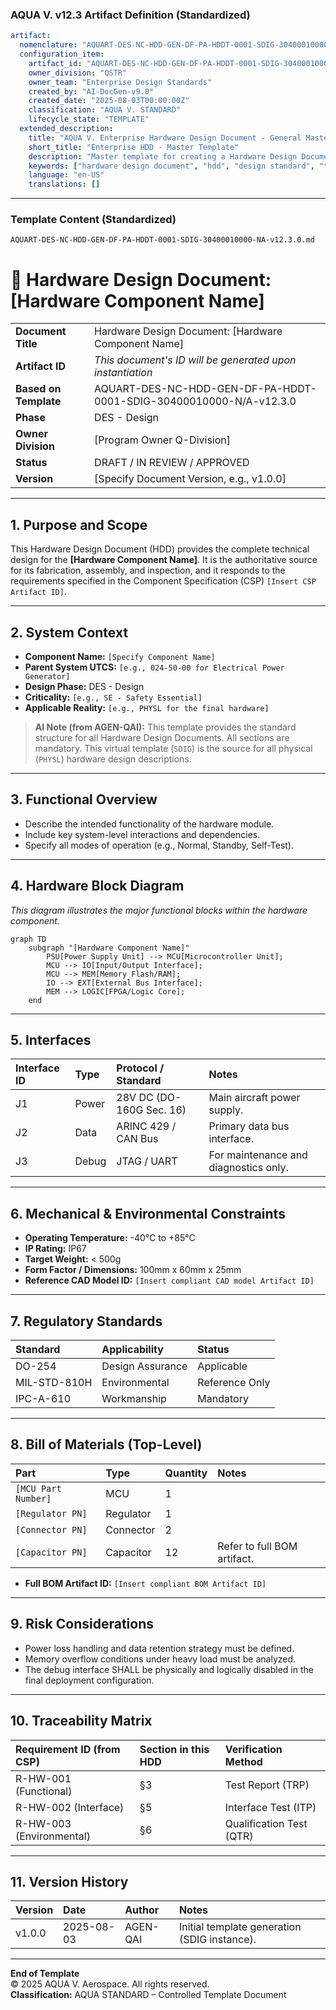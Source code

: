 ### **AQUA V. v12.3 Artifact Definition (Standardized)**

```yaml
artifact:
  nomenclature: "AQUART-DES-NC-HDD-GEN-DF-PA-HDDT-0001-SDIG-30400010000-NA-v12.3.0"
  configuration_item:
    artifact_id: "AQUART-DES-NC-HDD-GEN-DF-PA-HDDT-0001-SDIG-30400010000-NA-v12.3.0"
    owner_division: "QSTR"
    owner_team: "Enterprise Design Standards"
    created_by: "AI-DocGen-v9.0"
    created_date: "2025-08-03T00:00:00Z"
    classification: "AQUA V. STANDARD"
    lifecycle_state: "TEMPLATE"
  extended_description:
    title: "AQUA V. Enterprise Hardware Design Document - General Master Template"
    short_title: "Enterprise HDD - Master Template"
    description: "Master template for creating a Hardware Design Document (HDD). This document provides the definitive structure for detailing the technical design of a physical hardware component, including its architecture, physical characteristics, interfaces, and manufacturing requirements."
    keywords: ["hardware design document", "hdd", "design standard", "template", "electronics", "physical design"]
    language: "en-US"
    translations: []
```

---

### **Template Content (Standardized)**
`AQUART-DES-NC-HDD-GEN-DF-PA-HDDT-0001-SDIG-30400010000-NA-v12.3.0.md`

<!-- AQUA V. v12.3 Compliant -->
<!-- Artifact ID: AQUART-DES-NC-HDD-GEN-DF-PA-HDDT-0001-SDIG-30400010000-N/A-v12.3.0 -->

# 📘 Hardware Design Document: [Hardware Component Name]

| | |
|:---|:---|
| **Document Title** | Hardware Design Document: [Hardware Component Name] |
| **Artifact ID** | *This document's ID will be generated upon instantiation* |
| **Based on Template** | AQUART-DES-NC-HDD-GEN-DF-PA-HDDT-0001-SDIG-30400010000-N/A-v12.3.0 |
| **Phase** | DES - Design |
| **Owner Division** | [Program Owner Q-Division] |
| **Status** | DRAFT / IN REVIEW / APPROVED |
| **Version** | [Specify Document Version, e.g., v1.0.0] |

---

## 1. Purpose and Scope
This Hardware Design Document (HDD) provides the complete technical design for the **[Hardware Component Name]**. It is the authoritative source for its fabrication, assembly, and inspection, and it responds to the requirements specified in the Component Specification (CSP) `[Insert CSP Artifact ID]`.

---

## 2. System Context
*   **Component Name:** `[Specify Component Name]`
*   **Parent System UTCS:** `[e.g., 024-50-00 for Electrical Power Generator]`
*   **Design Phase:** DES - Design
*   **Criticality:** `[e.g., SE - Safety Essential]`
*   **Applicable Reality:** `[e.g., PHYSL for the final hardware]`

> **AI Note (from AGEN-QAI):** This template provides the standard structure for all Hardware Design Documents. All sections are mandatory. This virtual template (`SDIG`) is the source for all physical (`PHYSL`) hardware design descriptions.

---

## 3. Functional Overview
*   Describe the intended functionality of the hardware module.
*   Include key system-level interactions and dependencies.
*   Specify all modes of operation (e.g., Normal, Standby, Self-Test).

---

## 4. Hardware Block Diagram
*This diagram illustrates the major functional blocks within the hardware component.*

```mermaid
graph TD
    subgraph "[Hardware Component Name]"
        PSU[Power Supply Unit] --> MCU[Microcontroller Unit];
        MCU --> IO[Input/Output Interface];
        MCU --> MEM[Memory Flash/RAM];
        IO --> EXT[External Bus Interface];
        MEM --> LOGIC[FPGA/Logic Core];
    end
```

---

## 5. Interfaces
| Interface ID | Type | Protocol / Standard | Notes |
|:-------------|:-------|:----------------------|:------------------------------------|
| J1 | Power | 28V DC (DO-160G Sec. 16) | Main aircraft power supply. |
| J2 | Data | ARINC 429 / CAN Bus | Primary data bus interface. |
| J3 | Debug | JTAG / UART | For maintenance and diagnostics only. |

---

## 6. Mechanical & Environmental Constraints
*   **Operating Temperature:** -40°C to +85°C
*   **IP Rating:** IP67
*   **Target Weight:** < 500g
*   **Form Factor / Dimensions:** 100mm x 60mm x 25mm
*   **Reference CAD Model ID:** `[Insert compliant CAD model Artifact ID]`

---

## 7. Regulatory Standards
| Standard | Applicability | Status |
|:-----------|:------------------|:---------|
| DO-254 | Design Assurance | Applicable |
| MIL-STD-810H | Environmental | Reference Only |
| IPC-A-610 | Workmanship | Mandatory |

---

## 8. Bill of Materials (Top-Level)
| Part | Type | Quantity | Notes |
|:-----------------|:---------|:---------|:--------------------------|
| `[MCU Part Number]`| MCU | 1 | |
| `[Regulator PN]` | Regulator| 1 | |
| `[Connector PN]` | Connector| 2 | |
| `[Capacitor PN]` | Capacitor| 12 | Refer to full BOM artifact. |

*   **Full BOM Artifact ID:** `[Insert compliant BOM Artifact ID]`

---

## 9. Risk Considerations
*   Power loss handling and data retention strategy must be defined.
*   Memory overflow conditions under heavy load must be analyzed.
*   The debug interface SHALL be physically and logically disabled in the final deployment configuration.

---

## 10. Traceability Matrix
| Requirement ID (from CSP) | Section in this HDD | Verification Method |
|:----------------------------|:--------------------|:----------------------|
| R-HW-001 (Functional) | §3 | Test Report (TRP) |
| R-HW-002 (Interface) | §5 | Interface Test (ITP) |
| R-HW-003 (Environmental)| §6 | Qualification Test (QTR) |

---

## 11. Version History
| Version | Date | Author | Notes |
|:--------|:-----------|:-----------------|:--------------------------------------------|
| v1.0.0 | 2025-08-03 | AGEN-QAI | Initial template generation (SDIG instance). |

---
**End of Template**  
© 2025 AQUA V. Aerospace. All rights reserved.  
**Classification:** AQUA STANDARD – Controlled Template Document

```
